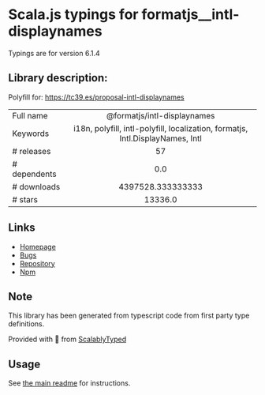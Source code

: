 
# Scala.js typings for formatjs__intl-displaynames

Typings are for version 6.1.4

## Library description:
Polyfill for: https://tc39.es/proposal-intl-displaynames

|                    |                 |
| ------------------ | :-------------: |
| Full name          | @formatjs/intl-displaynames |
| Keywords           | i18n, polyfill, intl-polyfill, localization, formatjs, Intl.DisplayNames, Intl |
| # releases         | 57 |
| # dependents       | 0.0 |
| # downloads        | 4397528.333333333 |
| # stars            | 13336.0 |

## Links
- [Homepage](https://github.com/formatjs/formatjs)
- [Bugs](https://github.com/formatjs/formatjs/issues)
- [Repository](https://github.com/formatjs/formatjs)
- [Npm](https://www.npmjs.com/package/%40formatjs%2Fintl-displaynames)
    


## Note
This library has been generated from typescript code from first party type definitions.

Provided with :purple_heart: from [ScalablyTyped](https://github.com/oyvindberg/ScalablyTyped)

## Usage
See [the main readme](../../readme.md) for instructions.


